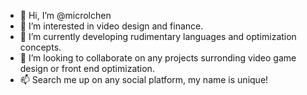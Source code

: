- 👋 Hi, I’m @microlchen
- 👀 I’m interested in video design and finance.
- 🌱 I’m currently developing rudimentary languages and optimization concepts.
- 💞️ I’m looking to collaborate on any projects surronding video game design or front end optimization.
- 📫 Search me up on any social platform, my name is unique!

<!---
microlchen/microlchen is a ✨ special ✨ repository because its `README.md` (this file) appears on your GitHub profile.
You can click the Preview link to take a look at your changes.
--->
